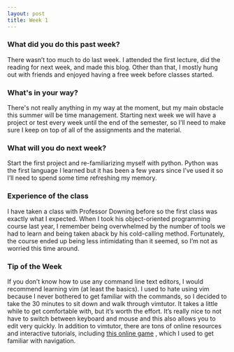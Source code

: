 ```yaml
---
layout: post
title: Week 1
---
```


### What did you do this past week?
There wasn’t too much to do last week. I attended the first lecture, did the reading for next week, and made this blog. Other than that, I mostly hung out with friends and enjoyed having a free week before classes started. 

### What's in your way?
There's not really anything in my way at the moment, but my main obstacle this summer will be time management. Starting next week we will have a project or test every week until the end of the semester, so I’ll need to make sure I keep on top of all of the assignments and the material. 

### What will you do next week?
Start the first project and re-familiarizing myself with python. Python was the first language I learned but it has been a few years since I’ve used it so I’ll need to spend some time refreshing my memory. 

### Experience of the class
I have taken a class with Professor Downing before so the first class was exactly what I expected. When I took his object-oriented programming course last year, I remember being overwhelmed by the number of tools we had to learn and being taken aback by his cold-calling method. Fortunately, the course ended up being less intimidating than it seemed, so I’m not as worried this time around. 

### Tip of the Week
If you don’t know how to use any command line text editors, I would recommend learning vim (at least the basics). I used to hate using vim because I never bothered to get familiar with the commands, so I decided to take the 30 minutes to sit down and walk through vimtutor. It takes a little while to get comfortable with, but it’s worth the effort. It’s really nice to not have to switch between keyboard and mouse and this also allows you to edit very quickly. In addition to vimtutor, there are tons of online resources and interactive tutorials, including [this online game](http://vim-adventures.com) , which I used to get familiar with navigation. 
